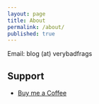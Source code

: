 ```yaml
---
layout: page
title: About
permalink: /about/
published: true
---
```


Email: blog (at) verybadfrags

## Support

* [Buy me a Coffee](https://www.buymeacoffee.com/verybadfrags)
